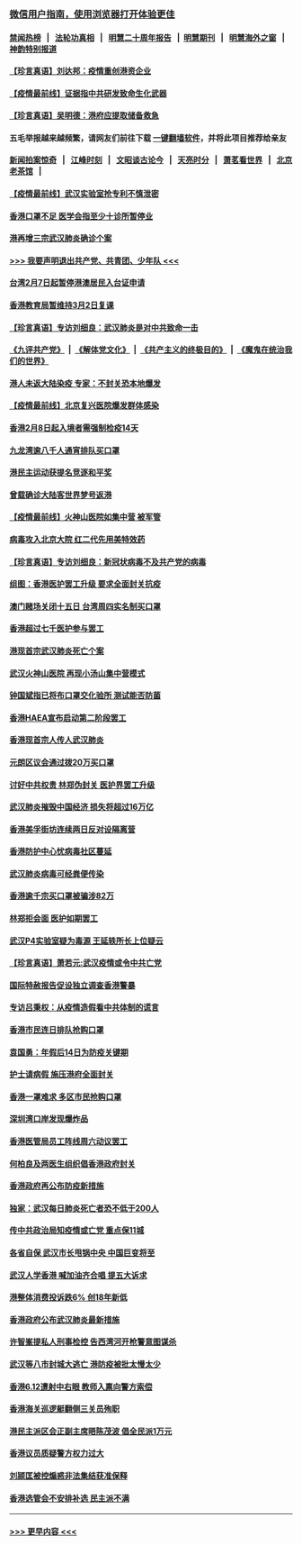 ### [微信用户指南，使用浏览器打开体验更佳](https://github.com/gfw-breaker/banned-news1/blob/master/indexes/wechat-guide.md?t=0)
#### [禁闻热榜](热点新闻.md?t=0)  &nbsp;&nbsp;|&nbsp;&nbsp; [法轮功真相](https://github.com/gfw-breaker/truth/blob/master/README.md?t=0) &nbsp;&nbsp;|&nbsp;&nbsp; [明慧二十周年报告](https://github.com/gfw-breaker/mh-reports/blob/master/README.md?t=0) &nbsp;&nbsp;|&nbsp;&nbsp;[明慧期刊](https://github.com/gfw-breaker/mh-qikan) &nbsp;&nbsp;|&nbsp;&nbsp; [明慧海外之窗](https://github.com/gfw-breaker/mh-news/blob/master/README.md?t=0) &nbsp;&nbsp;|&nbsp;&nbsp; [神韵特别报道](https://github.com/gfw-breaker/mh-news/blob/master/shenyun.md?t=0)
#### [【珍言真语】刘达邦：疫情重创港资企业](../pages/nsc415/n11854274.md?t=02091222) 
#### [【疫情最前线】证据指中共研发致命生化武器](../pages/nsc415/n11853087.md?t=02091222) 
#### [【珍言真语】吴明德：港府应提取储备救急](../pages/nsc415/n11852734.md?t=02091222) 
#### 五毛举报越来越频繁，请网友们前往下载 [一键翻墙软件](https://github.com/gfw-breaker/ssr-accounts)，并将此项目推荐给亲友
#### [新闻拍案惊奇](https://github.com/gfw-breaker/banned-news1/blob/master/pages/link4.md) &nbsp;&nbsp;|&nbsp;&nbsp; [江峰时刻](https://github.com/gfw-breaker/banned-news1/blob/master/pages/link4.md) &nbsp;&nbsp;|&nbsp;&nbsp; [文昭谈古论今](https://github.com/gfw-breaker/banned-news1/blob/master/pages/link4.md) &nbsp;&nbsp;|&nbsp;&nbsp; [天亮时分](https://github.com/gfw-breaker/banned-news1/blob/master/pages/link4.md) &nbsp;&nbsp;|&nbsp;&nbsp; [萧茗看世界](https://github.com/gfw-breaker/banned-news1/blob/master/pages/link4.md) &nbsp;&nbsp;|&nbsp;&nbsp; [北京老茶馆](https://github.com/gfw-breaker/banned-news1/blob/master/pages/link4.md) &nbsp;&nbsp;|&nbsp;&nbsp; 
#### [【疫情最前线】武汉实验室抢专利不慎泄密](../pages/nsc415/n11850310.md?t=02091222) 
#### [香港口罩不足 医学会指至少十诊所暂停业](../pages/nsc415/n11850301.md?t=02091222) 
#### [港再增三宗武汉肺炎确诊个案](../pages/nsc415/n11850328.md?t=02091222) 
#### [>>> 我要声明退出共产党、共青团、少年队 <<<](https://github.com/begood0513/goodnews/blob/master/quit/letter.md) 
#### [台湾2月7日起暂停港澳居民入台证申请](../pages/nsc415/n11850304.md?t=02091222) 
#### [香港教育局暂维持3月2日复课](../pages/nsc415/n11850260.md?t=02091222) 
#### [【珍言真语】专访刘细良：武汉肺炎是对中共致命一击](../pages/nsc415/n11849934.md?t=02091222) 
#### [《九评共产党》](https://github.com/begood0513/9ping.md/blob/master/README.md) &nbsp;|&nbsp; [《解体党文化》](../../../../jtdwh.md/blob/master/README.md)  &nbsp;|&nbsp; [《共产主义的终极目的》](../../../../gczydzjmd.md/blob/master/README.md) &nbsp;|&nbsp; [《魔鬼在统治我们的世界》](../../../../mgztzwmdsj.md/blob/master/README.md) 
#### [港人未返大陆染疫 专家：不封关恐本地爆发](../pages/nsc415/n11848021.md?t=02091222) 
#### [【疫情最前线】北京复兴医院爆发群体感染](../pages/nsc415/n11847626.md?t=02091222) 
#### [香港2月8日起入境者需强制检疫14天](../pages/nsc415/n11847658.md?t=02091222) 
#### [九龙湾逾八千人通宵排队买口罩](../pages/nsc415/n11847647.md?t=02091222) 
#### [港民主运动获提名竞逐和平奖](../pages/nsc415/n11847633.md?t=02091222) 
#### [曾载确诊大陆客世界梦号返港](../pages/nsc415/n11847608.md?t=02091222) 
#### [【疫情最前线】火神山医院如集中营 被军管](../pages/nsc415/n11847524.md?t=02091222) 
#### [病毒攻入北京大院 红二代先用美特效药](../pages/nsc415/n11847427.md?t=02091222) 
#### [【珍言真语】专访刘细良：新冠状病毒不及共产党的病毒](../pages/nsc415/n11847164.md?t=02091222) 
#### [组图：香港医护罢工升级 要求全面封关抗疫](../pages/nsc415/n11844107.md?t=02091222) 
#### [澳门赌场关闭十五日 台湾周四实名制买口罩](../pages/nsc415/n11845083.md?t=02091222) 
#### [香港超过七千医护参与罢工](../pages/nsc415/n11845051.md?t=02091222) 
#### [港现首宗武汉肺炎死亡个案](../pages/nsc415/n11844998.md?t=02091222) 
#### [武汉火神山医院 再现小汤山集中营模式](../pages/nsc415/n11844763.md?t=02091222) 
#### [钟国斌指已将布口罩交化验所 测试能否防菌](../pages/nsc415/n11842783.md?t=02091222) 
#### [香港HAEA宣布启动第二阶段罢工](../pages/nsc415/n11842723.md?t=02091222) 
#### [香港现首宗人传人武汉肺炎](../pages/nsc415/n11842766.md?t=02091222) 
#### [元朗区议会通过拨20万买口罩](../pages/nsc415/n11842754.md?t=02091222) 
#### [讨好中共权贵 林郑伪封关 医护界罢工升级](../pages/nsc415/n11842359.md?t=02091222) 
#### [武汉肺炎摧毁中国经济 损失将超过16万亿](../pages/nsc415/n11839723.md?t=02091222) 
#### [香港美孚街坊连续两日反对设隔离营](../pages/nsc415/n11839962.md?t=02091222) 
#### [香港防护中心忧病毒社区蔓延](../pages/nsc415/n11839933.md?t=02091222) 
#### [武汉肺炎病毒可经粪便传染](../pages/nsc415/n11839939.md?t=02091222) 
#### [香港逾千宗买口罩被骗涉82万](../pages/nsc415/n11839914.md?t=02091222) 
#### [林郑拒会面 医护如期罢工](../pages/nsc415/n11839892.md?t=02091222) 
#### [武汉P4实验室疑为毒源 王延轶所长上位疑云](../pages/nsc415/n11835543.md?t=02091222) 
#### [【珍言真语】萧若元:武汉疫情或令中共亡党](../pages/nsc415/n11829394.md?t=02091222) 
#### [国际特赦报告促设独立调查香港警暴](../pages/nsc415/n11833845.md?t=02091222) 
#### [专访吕秉权：从疫情造假看中共体制的谎言](../pages/nsc415/n11833813.md?t=02091222) 
#### [香港市民连日排队抢购口罩](../pages/nsc415/n11833794.md?t=02091222) 
#### [袁国勇：年假后14日为防疫关键期](../pages/nsc415/n11831088.md?t=02091222) 
#### [护士请病假 施压港府全面封关](../pages/nsc415/n11831030.md?t=02091222) 
#### [香港一罩难求 多区市民抢购口罩](../pages/nsc415/n11831002.md?t=02091222) 
#### [深圳湾口岸发现爆炸品](../pages/nsc415/n11828802.md?t=02091222) 
#### [香港医管局员工阵线周六动议罢工](../pages/nsc415/n11828762.md?t=02091222) 
#### [何柏良及两医生组织倡香港政府封关](../pages/nsc415/n11828749.md?t=02091222) 
#### [香港政府再公布防疫新措施](../pages/nsc415/n11828716.md?t=02091222) 
#### [独家：武汉每日肺炎死亡者恐不低于200人](../pages/nsc415/n11828240.md?t=02091222) 
#### [传中共政治局知疫情或亡党 重点保11城](../pages/nsc415/n11828145.md?t=02091222) 
#### [各省自保 武汉市长甩锅中央 中国巨变将至](../pages/nsc415/n11828021.md?t=02091222) 
#### [武汉人学香港 喊加油齐合唱 提五大诉求](../pages/nsc415/n11827046.md?t=02091222) 
#### [港整体消费投诉跌6% 创18年新低](../pages/nsc415/n11817280.md?t=02091222) 
#### [香港政府公布武汉肺炎最新措施](../pages/nsc415/n11817152.md?t=02091222) 
#### [许智峯提私人刑事检控 告西湾河开枪警意图谋杀](../pages/nsc415/n11817132.md?t=02091222) 
#### [武汉等八市封城大逃亡 港防疫被批太慢太少](../pages/nsc415/n11817058.md?t=02091222) 
#### [香港6.12遭射中右眼 教师入禀向警方索偿](../pages/nsc415/n11814678.md?t=02091222) 
#### [香港海关巡逻艇翻侧三关员殉职](../pages/nsc415/n11814604.md?t=02091222) 
#### [港民主派区会正副主席晤陈茂波 倡全民派1万元](../pages/nsc415/n11814582.md?t=02091222) 
#### [香港议员质疑警方权力过大](../pages/nsc415/n11814560.md?t=02091222) 
#### [刘颕匡被控煽惑非法集结获准保释](../pages/nsc415/n11811727.md?t=02091222) 
#### [香港选管会不安排补选 民主派不满](../pages/nsc415/n11811691.md?t=02091222) 

----
#### [ >>> 更早内容 <<< ](../indexes/nsc415-earlier.md)

